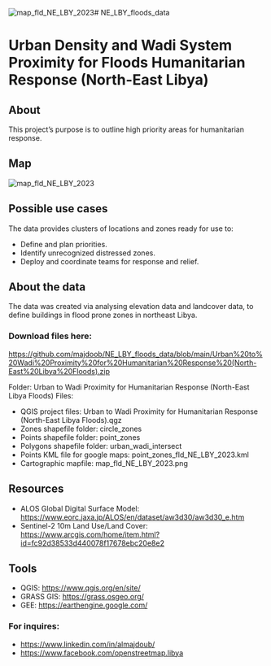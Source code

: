 ![map_fld_NE_LBY_2023](https://github.com/majdoob/NE_LBY_floods_data/assets/68148324/ae84f827-b117-4312-8c4c-23d674826466)# NE_LBY_floods_data
# Urban Density and Wadi System Proximity for Floods Humanitarian Response (North-East Libya)

## About
This project’s purpose is to outline high priority areas for humanitarian response.

## Map
![map_fld_NE_LBY_2023](https://github.com/majdoob/NE_LBY_floods_data/assets/68148324/a233db12-9075-4fd2-9866-33bc41869fe7)

## Possible use cases
The data provides clusters of locations and zones ready for use to:
- Define and plan priorities.
- Identify unrecognized distressed zones.
- Deploy and coordinate teams for response and relief.

## About the data
The data was created via analysing elevation data and landcover data, to define buildings in flood prone zones in northeast Libya.

### Download files here:
https://github.com/majdoob/NE_LBY_floods_data/blob/main/Urban%20to%20Wadi%20Proximity%20for%20Humanitarian%20Response%20(North-East%20Libya%20Floods).zip

Folder: Urban to Wadi Proximity for Humanitarian Response (North-East Libya Floods)
Files: 
- QGIS project files: Urban to Wadi Proximity for Humanitarian Response (North-East Libya Floods).qgz
- Zones shapefile folder: circle_zones
- Points shapefile folder: point_zones
- Polygons shapefile folder: urban_wadi_intersect
- Points KML file for google maps: point_zones_fld_NE_LBY_2023.kml
- Cartographic mapfile: map_fld_NE_LBY_2023.png


## Resources
- ALOS Global Digital Surface Model:
https://www.eorc.jaxa.jp/ALOS/en/dataset/aw3d30/aw3d30_e.htm
- Sentinel-2 10m Land Use/Land Cover:
https://www.arcgis.com/home/item.html?id=fc92d38533d440078f17678ebc20e8e2

## Tools
- QGIS: https://www.qgis.org/en/site/
- GRASS GIS: https://grass.osgeo.org/
- GEE: https://earthengine.google.com/

### For inquires:
- https://www.linkedin.com/in/almajdoub/
- https://www.facebook.com/openstreetmap.libya

